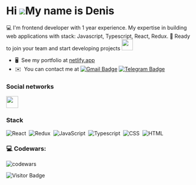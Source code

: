 Hi ![](https://user-images.githubusercontent.com/18350557/176309783-0785949b-9127-417c-8b55-ab5a4333674e.gif)My name is Denis
=============================================================================================================================


💻 I'm frontend developer with 1 year experience. My expertise in building web applications with stack:
Javascript, Typescript, React, Redux.
💾 Ready to join your team and start developing projects <img src="https://media.giphy.com/media/WUlplcMpOCEmTGBtBW/giphy.gif" width="30px">


* 🖥️  See my portfolio at [netlify.app](http://warning11223.netlify.app/)
* ✉️  You can contact me at [![Gmail Badge](https://img.shields.io/badge/-Gmail-red?style=flat&logo=Gmail&logoColor=white)](mailto:warning11223@gmail.com) [![Telegram Badge](https://img.shields.io/badge/-w4rn1nq-blue?style=flat&logo=Telegram&logoColor=white)](https://t.me/w4rn1nq) 


### Social networks

<p align="left">
<a href="https://www.linkedin.com/in/denis-khablo/" target="_blank" rel="noreferrer"><img src="https://raw.githubusercontent.com/danielcranney/readme-generator/main/public/icons/socials/linkedin.svg" width="32" height="32" /></a>
</p>


### Stack

![React](https://img.shields.io/badge/-React-05122A?style=flat&logo=react)&nbsp;
![Redux](https://img.shields.io/badge/-Redux-05122A?style=flat&logo=redux)&nbsp;
![JavaScript](https://img.shields.io/badge/-JavaScript-05122A?style=flat&logo=javascript)&nbsp;
![Typescript](https://img.shields.io/badge/-Typescript-05122A?style=flat&logo=typescript)&nbsp;
![CSS](https://img.shields.io/badge/-CSS-05122A?style=flat&logo=CSS3&logoColor=1572B6)&nbsp;
![HTML](https://img.shields.io/badge/-HTML-05122A?style=flat&logo=HTML5)&nbsp;


### 💻 Codewars:

![codewars](https://www.codewars.com/users/warning11223/badges/large)


![Visitor Badge](https://visitor-badge.laobi.icu/badge?page_id=warning11223)

